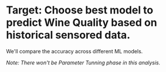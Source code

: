 
# Target: Choose best model to predict Wine Quality based on historical sensored data.

We'll compare the accuracy across different ML models. 

*Note: There won't be Parameter Tunning phase in this analysis.*
